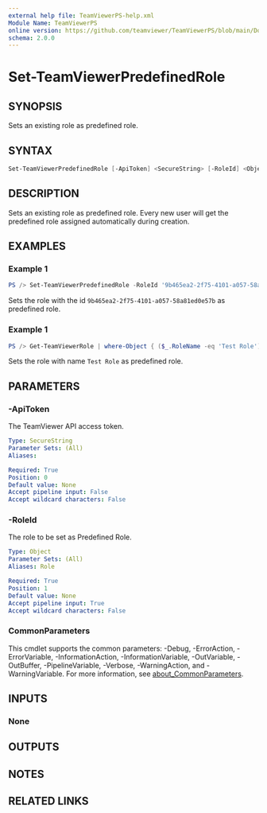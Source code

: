 ```yaml
---
external help file: TeamViewerPS-help.xml
Module Name: TeamViewerPS
online version: https://github.com/teamviewer/TeamViewerPS/blob/main/Docs/Help/Set-TeamViewerPredefinedRole.md
schema: 2.0.0
---
```


# Set-TeamViewerPredefinedRole

## SYNOPSIS

Sets an existing role as predefined role.

## SYNTAX

```powershell
Set-TeamViewerPredefinedRole [-ApiToken] <SecureString> [-RoleId] <Object> [<CommonParameters>]
```

## DESCRIPTION

Sets an existing role as predefined role.
Every new user will get the predefined role assigned automatically during creation.

## EXAMPLES

### Example 1

```powershell
PS /> Set-TeamViewerPredefinedRole -RoleId '9b465ea2-2f75-4101-a057-58a81ed0e57b'
```

Sets the role with the id `9b465ea2-2f75-4101-a057-58a81ed0e57b` as predefined role.

### Example 1

```powershell
PS /> Get-TeamViewerRole | where-Object { ($_.RoleName -eq 'Test Role') } | Set-TeamViewerPredefinedRole
```

Sets the role with name `Test Role` as predefined role.

## PARAMETERS

### -ApiToken

The TeamViewer API access token.

```yaml
Type: SecureString
Parameter Sets: (All)
Aliases:

Required: True
Position: 0
Default value: None
Accept pipeline input: False
Accept wildcard characters: False
```

### -RoleId

The role to be set as Predefined Role.

```yaml
Type: Object
Parameter Sets: (All)
Aliases: Role

Required: True
Position: 1
Default value: None
Accept pipeline input: True
Accept wildcard characters: False
```

### CommonParameters

This cmdlet supports the common parameters: -Debug, -ErrorAction, -ErrorVariable, -InformationAction, -InformationVariable, -OutVariable, -OutBuffer, -PipelineVariable, -Verbose, -WarningAction, and -WarningVariable. For more information, see [about_CommonParameters](http://go.microsoft.com/fwlink/?LinkID=113216).

## INPUTS

### None

## OUTPUTS

## NOTES

## RELATED LINKS
